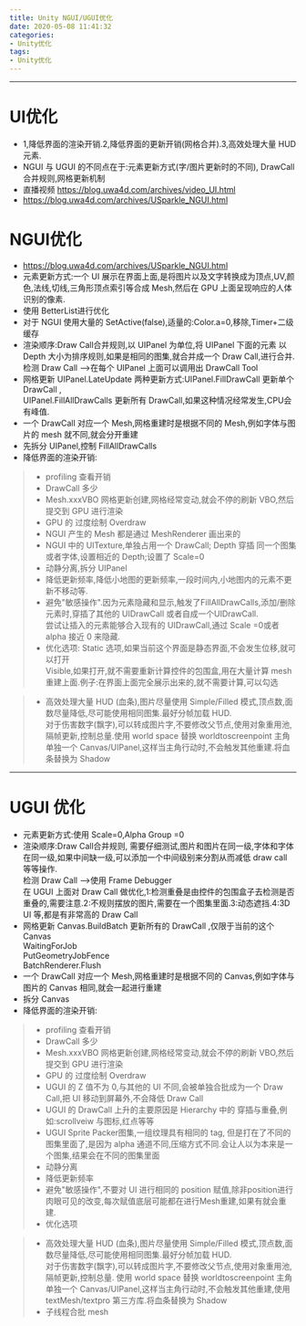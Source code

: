 ```yaml
---
title: Unity NGUI/UGUI优化
date: 2020-05-08 11:41:32
categories:
- Unity优化
tags:
- Unity优化
---
```


****

# UI优化
* 1,降低界面的渲染开销.2,降低界面的更新开销(网格合并).3,高效处理大量 HUD 元素.
* NGUI 与 UGUI 的不同点在于:元素更新方式(字/图片更新时的不同), DrawCall合并规则,网格更新机制
* 直播视频 https://blog.uwa4d.com/archives/video_UI.html
* https://blog.uwa4d.com/archives/USparkle_NGUI.html


# NGUI优化
* https://blog.uwa4d.com/archives/USparkle_NGUI.html
* 元素更新方式:一个 UI 展示在界面上面,是将图片以及文字转换成为顶点,UV,颜色,法线,切线,三角形顶点索引等合成 Mesh,然后在 GPU 上面呈现响应的人体识别的像素.
* 使用 BetterList进行优化
* 对于 NGUI 使用大量的 SetActive(false),适量的:Color.a=0,移除,Timer+二级缓存
* 渲染顺序:Draw Call合并规则,以 UIPanel 为单位,将 UIPanel 下面的元素 以 Depth 大小为排序规则,如果是相同的图集,就合并成一个 Draw Call,进行合并.      
检测 Draw Call -->在每个 UIPanel 上面可以调用出 DrawCall Tool           
* 网格更新 UIPanel.LateUpdate 两种更新方式:UIPanel.FillDrawCall 更新单个 DrawCall ,      
UIPanel.FillAllDrawCalls 更新所有 DrawCall,如果这种情况经常发生,CPU会有峰值.
* 一个 DrawCall 对应一个 Mesh,网格重建时是根据不同的 Mesh,例如字体与图片的 mesh 就不同,就会分开重建
* 先拆分 UIPanel,控制 FillAllDrawCalls
* 降低界面的渲染开销:
>* profiling 查看开销
>* DrawCall 多少
>* Mesh.xxxVBO 网格更新创建,网格经常变动,就会不停的刷新 VBO,然后提交到 GPU 进行渲染
>* GPU 的 过度绘制 Overdraw
>* NGUI 产生的 Mesh 都是通过 MeshRenderer 画出来的
>* NGUI 中的 UITexture,单独占用一个 DrawCall; Depth 穿插 同一个图集或者字体,设置相近的 Depth;设置了 Scale=0
>* 动静分离,拆分 UIPanel
>* 降低更新频率,降低小地图的更新频率,一段时间内,小地图内的元素不更新不移动等.
>* 避免"敏感操作".因为元素隐藏和显示,触发了FillAllDrawCalls,添加/删除元素时,穿插了其他的 UIDrawCall 或者自成一个UIDrawCall.     
尝试让插入的元素能够合入现有的 UIDrawCall,通过 Scale =0或者 alpha 接近 0 来隐藏.
>* 优化选项: Static 选项,如果当前这个界面是静态界面,不会发生位移,就可以打开     
 Visible,如果打开,就不需要重新计算控件的包围盒,用在大量计算 mesh 重建上面.例子:在界面上面完全展示出来的,就不需要计算,可以勾选

> * 高效处理大量 HUD (血条),图片尽量使用 Simple/Filled 模式,顶点数,面数尽量降低,尽可能使用相同图集.最好分帧加载 HUD.        
对于伤害数字(飘字),可以转成图片字,不要修改父节点,使用对象重用池,隔帧更新,控制总量.使用 world space 替换 worldtoscreenpoint 主角单独一个 Canvas/UIPanel,这样当主角行动时,不会触发其他重建.将血条替换为 Shadow


****

# UGUI 优化
* 元素更新方式:使用 Scale=0,Alpha Group =0 
* 渲染顺序:Draw Call合并规则, 需要仔细测试,图片和图片在同一级,字体和字体在同一级,如果中间缺一级,可以添加一个中间级别来分割从而减低 draw call 等等操作.      
检测 Draw Call -->使用 Frame Debugger           
在 UGUI 上面对 Draw Call 做优化,1:检测重叠是由控件的包围盒子去检测是否重叠的,需要注意.2:不规则摆放的图片,需要在一个图集里面.3:动态遮挡.4:3D UI 等,都是有非常高的 Draw Call
* 网格更新 Canvas.BuildBatch 更新所有的 DrawCall  ,仅限于当前的这个Canvas  
 WaitingForJob      
 PutGeometryJobFence        
 BatchRenderer.Flush 
* 一个 DrawCall 对应一个 Mesh,网格重建时是根据不同的 Canvas,例如字体与图片的 Canvas 相同,就会一起进行重建
* 拆分 Canvas
* 降低界面的渲染开销:   
>* profiling 查看开销
>* DrawCall 多少
>* Mesh.xxxVBO 网格更新创建,网格经常变动,就会不停的刷新 VBO,然后提交到 GPU 进行渲染
>* GPU 的 过度绘制 Overdraw
>* UGUI 的 Z 值不为 0,与其他的 UI 不同,会被单独合批成为一个 Draw Call,把 UI 移动到屏幕外,不会降低 Draw Call     
>* UGUI 的 DrawCall 上升的主要原因是 Hierarchy 中的 穿插与重叠,例如:scrollveiw 与图标,红点等等
>* UGUI Sprite Packer图集,一组纹理具有相同的 tag, 但是打在了不同的图集里面了,是因为 alpha 通道不同,压缩方式不同.会让人以为本来是一个图集,结果会在不同的图集里面
>* 动静分离
>* 降低更新频率
>* 避免"敏感操作",不要对 UI 进行相同的 position 赋值,除非position进行肉眼可见的改变,每次赋值底层可能都在进行Mesh重建,如果有就会重建.
>* 优化选项

> * 高效处理大量 HUD (血条),图片尽量使用 Simple/Filled 模式,顶点数,面数尽量降低,尽可能使用相同图集.最好分帧加载 HUD.        
对于伤害数字(飘字),可以转成图片字,不要修改父节点,使用对象重用池,隔帧更新,控制总量. 使用 world space 替换 worldtoscreenpoint 主角单独一个 Canvas/UIPanel,这样当主角行动时,不会触发其他重建,使用 textMesh/textpro 第三方库.将血条替换为 Shadow
> * 子线程合批 mesh